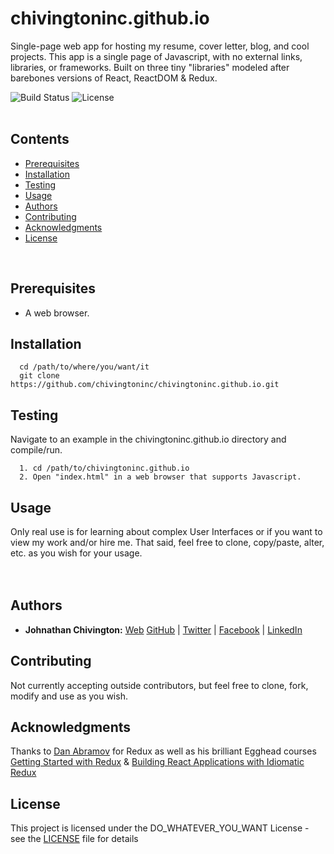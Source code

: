 # chivingtoninc.github.io
Single-page web app for hosting my resume, cover letter, blog, and cool projects. This app is a single page of Javascript, with no external links, libraries, or frameworks. Built on three tiny "libraries" modeled after barebones versions of React, ReactDOM & Redux.


![Build Status](https://img.shields.io/badge/build-NOT_Stable-red.svg)
![License](https://img.shields.io/badge/license-DO_WHATEVER_YOU_WANT-green.svg)
<br/><br/>

## Contents
* [Prerequisites](https://github.com/chivingtoninc/chivingtoninc.github.io#prerequisites)
* [Installation](https://github.com/chivingtoninc/chivingtoninc.github.io#installation)
* [Testing](https://github.com/chivingtoninc/chivingtoninc.github.io#testing)
* [Usage](https://github.com/chivingtoninc/chivingtoninc.github.io#usage)
* [Authors](https://github.com/chivingtoninc/chivingtoninc.github.io#authors)
* [Contributing](https://github.com/chivingtoninc/chivingtoninc.github.io#contributing)
* [Acknowledgments](https://github.com/chivingtoninc/chivingtoninc.github.io#acknowledgments)
* [License](https://github.com/chivingtoninc/chivingtoninc.github.io#license)
<br/>

## Prerequisites
  * A web browser.

## Installation
```
  cd /path/to/where/you/want/it
  git clone https://github.com/chivingtoninc/chivingtoninc.github.io.git
```

## Testing
Navigate to an example in the chivingtoninc.github.io directory and compile/run.
```
  1. cd /path/to/chivingtoninc.github.io
  2. Open "index.html" in a web browser that supports Javascript.
```

## Usage
Only real use is for learning about complex User Interfaces or if you want to view my work and/or hire me. That said, feel free to clone, copy/paste, alter, etc. as you wish for your usage.
<br/><br/><br/>


## Authors
* **Johnathan Chivington:** [Web](https://chivingtoninc.github.io) [GitHub](https://github.com/chivingtoninc) | [Twitter](https://twitter.com/chivingtoninc) | [Facebook](https://facebook.com/chivingtoninc) | [LinkedIn](https://www.linkedin.com/in/johnathan-chivington/)

## Contributing
Not currently accepting outside contributors, but feel free to clone, fork, modify and use as you wish.

## Acknowledgments
Thanks to [Dan Abramov](https://github.com/gaearon) for Redux as well as his brilliant Egghead courses [Getting Started with Redux](https://egghead.io/courses/getting-started-with-redux) & [Building React Applications with Idiomatic Redux](https://egghead.io/courses/building-react-applications-with-idiomatic-redux)

## License
This project is licensed under the DO_WHATEVER_YOU_WANT License - see the [LICENSE](https://github.com/chivingtoninc/Data-Structures-C/blob/master/LICENSE) file for details
<br/><br/>
